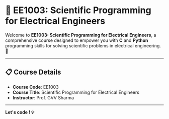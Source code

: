 # 🌟 EE1003: Scientific Programming for Electrical Engineers

Welcome to **EE1003: Scientific Programming for Electrical Engineers**, a comprehensive course designed to empower you with **C** and **Python** programming skills for solving scientific problems in electrical engineering. 🚀

---

## 📋 Course Details

- **Course Code**: EE1003
- **Course Title**: Scientific Programming for Electrical Engineers
- **Instructor**: Prof. GVV Sharma  
  

---





**Let's code ! 💡**
